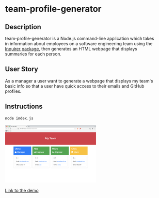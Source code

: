 # team-profile-generator

## Description

team-profile-generator is a Node.js command-line application which takes in information about employees on a software engineering team using the [Inquirer package](https://www.npmjs.com/package/inquirer), then generates an HTML webpage that displays summaries for each person. 

## User Story

As a manager a user want to generate a webpage that displays my team's basic info so that a user have quick access to their emails and GitHub profiles.

## Instructions

```bash
node index.js
```

<p float="center">
<img src="./assets/screenshot.png"  width="300"/>
</p>

<a href="https://drive.google.com/file/d/1siUsY_tkLWRTxy2jOxlZqQ34C_mHxWnf/view" > Link to the demo </a>